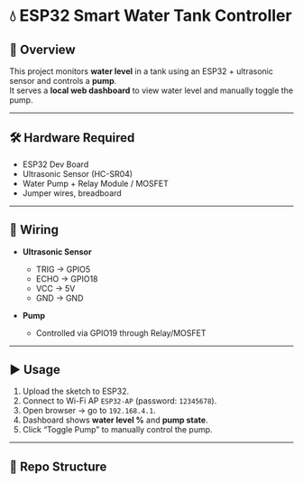 # 💧 ESP32 Smart Water Tank Controller

## 📌 Overview
This project monitors **water level** in a tank using an ESP32 + ultrasonic sensor and controls a **pump**.  
It serves a **local web dashboard** to view water level and manually toggle the pump.

---

## 🛠️ Hardware Required
- ESP32 Dev Board  
- Ultrasonic Sensor (HC-SR04)  
- Water Pump + Relay Module / MOSFET  
- Jumper wires, breadboard  

---

## 🔌 Wiring
- **Ultrasonic Sensor**  
  - TRIG → GPIO5  
  - ECHO → GPIO18  
  - VCC → 5V  
  - GND → GND  

- **Pump**  
  - Controlled via GPIO19 through Relay/MOSFET  

---

## ▶️ Usage
1. Upload the sketch to ESP32.  
2. Connect to Wi-Fi AP `ESP32-AP` (password: `12345678`).  
3. Open browser → go to `192.168.4.1`.  
4. Dashboard shows **water level %** and **pump state**.  
5. Click “Toggle Pump” to manually control the pump.  

---

## 📂 Repo Structure
